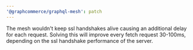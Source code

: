 ```yaml
---
'@graphcommerce/graphql-mesh': patch
---
```


The mesh wouldn't keep ssl handshakes alive causing an additional delay for each request. Solving this will improve every fetch request 30-100ms, depending on the ssl handshake performance of the server.
